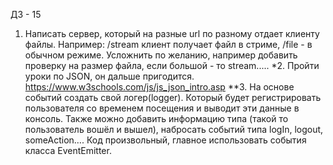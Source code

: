 ДЗ - 15
1. Написать сервер, который на разные url по разному отдает клиенту файлы. Например: /stream клиент получает файл в стриме, /file - в обычном режиме. Усложнить по желанию, например добавить проверку на размер файла, если большой - то stream.....
*2. Пройти уроки по JSON, он дальше пригодится. https://www.w3schools.com/js/js_json_intro.asp
**3. На основе событий создать свой логер(logger). Который будет регистрировать пользователя со временем посещения и выводит эти данные в консоль. Также можно добавить информацию типа (такой то пользователь вошёл и вышел), набросать событий типа logIn, logout, someAction…. Код произвольный, главное использовать события класса EventEmitter.
